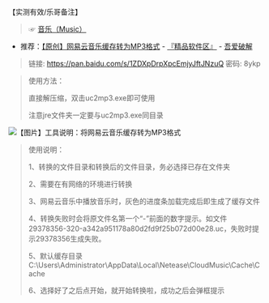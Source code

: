 【实测有效/乐哥备注】

> ☞ [音乐（Music）](https://github.com/taoste/Hello-World/tree/master/Music)

- 推荐：[【原创】网易云音乐缓存转为MP3格式](https://www.52pojie.cn/forum.php?mod=viewthread&tid=790220) - [『精品软件区』](https://www.52pojie.cn/forum-16-1.html) - [吾爱破解](https://www.52pojie.cn/)

> 链接: https://pan.baidu.com/s/1ZDXpDrpXpcEmjyJftJNzuQ 密码: 8ykp

> 使用方法：
> 
> 直接解压缩，双击uc2mp3.exe即可使用
> 
> 注意jre文件夹一定要与uc2mp3.exe同目录

<img src="https://camo.githubusercontent.com/f49900643cfef5ef689571efbf62761155f04b82/68747470733a2f2f6174746163682e3532706f6a69652e636e2f666f72756d2f3230313830382f33312f3130353833327075726b6b74366335656b31656174742e706e673f7261773d74727565?raw=true" alt="【图片】工具说明：将网易云音乐缓存转为MP3格式"/>

> 使用说明：
> 
> 1、转换的文件目录和转换后的文件目录，务必选择已存在文件夹
> 
> 2、需要在有网络的环境进行转换
> 
> 3、网易云音乐中播放音乐时，灰色的进度条加载完成后即生成了缓存文件
> 
> 4、转换失败时会将原文件名第一个“-”前面的数字提示。如文件29378356-320-a342a951178a80d2fd9f25b072d00e28.uc，失败时提示29378356生成失败。
> 
> 5、默认缓存目录C:\Users\Administrator\AppData\Local\Netease\CloudMusic\Cache\Cache
> 
> 6、选择好了之后点开始，就开始转换啦，成功之后会弹框提示
